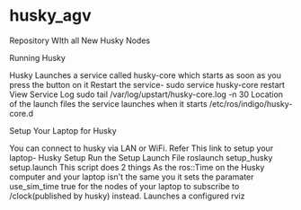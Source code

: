 # husky_agv
Repository WIth all New Husky Nodes

Running Husky

Husky Launches a service called husky-core which starts as soon as you press the button on it
Restart the service-
sudo service husky-core restart
View Service Log
sudo tail /var/log/upstart/husky-core.log -n 30
Location of the launch files the service launches when it starts
/etc/ros/indigo/husky-core.d

Setup Your Laptop for Husky

You can connect to husky via LAN or WiFi. Refer This link to setup your laptop-
Husky Setup
Run the Setup Launch File
roslaunch setup_husky setup.launch
This script does 2 things
    As the ros::Time on the Husky computer and your laptop isn't the same you it sets the paramater use_sim_time true for the nodes of your laptop to subscribe to /clock(published by husky) instead.
    Launches a configured rviz
